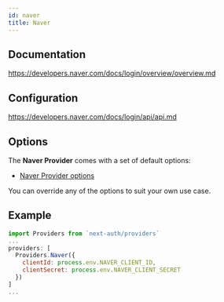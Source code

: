 ```yaml
---
id: naver
title: Naver
---
```


## Documentation

https://developers.naver.com/docs/login/overview/overview.md

## Configuration

https://developers.naver.com/docs/login/api/api.md

## Options

The **Naver Provider** comes with a set of default options:

- [Naver Provider options](https://github.com/nextauthjs/next-auth/blob/main/src/providers/naver.js)

You can override any of the options to suit your own use case.

## Example

```js
import Providers from `next-auth/providers`
...
providers: [
  Providers.Naver({
    clientId: process.env.NAVER_CLIENT_ID,
    clientSecret: process.env.NAVER_CLIENT_SECRET
  })
]
...
```
